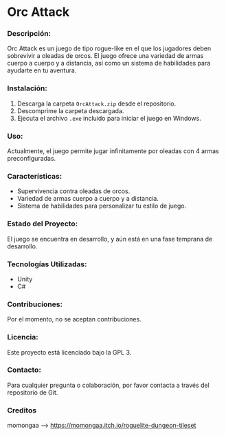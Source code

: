 # Orc Attack

 ### **Descripción:**
Orc Attack es un juego de tipo rogue-like en el que los jugadores deben sobrevivir a oleadas de orcos. El juego ofrece una variedad de armas cuerpo a cuerpo y a distancia, así como un sistema de habilidades para ayudarte en tu aventura.

### **Instalación:**
1. Descarga la carpeta `OrcAttack.zip` desde el repositorio.
2. Descomprime la carpeta descargada.
3. Ejecuta el archivo `.exe` incluido para iniciar el juego en Windows.

### **Uso:**
Actualmente, el juego permite jugar infinitamente por oleadas con 4 armas preconfiguradas.

### **Características:**
- Supervivencia contra oleadas de orcos.
- Variedad de armas cuerpo a cuerpo y a distancia.
- Sistema de habilidades para personalizar tu estilo de juego.

### **Estado del Proyecto:**
El juego se encuentra en desarrollo, y aún está en una fase temprana de desarrollo.

### **Tecnologías Utilizadas:**
- Unity
- C#

### **Contribuciones:**
Por el momento, no se aceptan contribuciones.

### **Licencia:**
Este proyecto está licenciado bajo la GPL 3.

### **Contacto:**
Para cualquier pregunta o colaboración, por favor contacta a través del repositorio de Git.

### **Creditos**
momongaa --> https://momongaa.itch.io/roguelite-dungeon-tileset 

